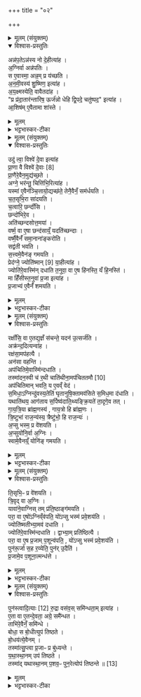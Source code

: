 +++
title = "०२"

+++

<details><summary>मूलम् (संयुक्तम्)</summary>

अन्न॑प॒तेऽन्न॑स्य नो दे॒हीत्या॑हा॒ग्निर्वा अन्न॑पति॒स्स ए॒वास्मा॒ अन्न॒म्प्र य॑च्छत्यनमी॒वस्य॑ शु॒ष्मिण॒ इत्या॑हाय॒क्ष्मस्येति॒ वावैतदा॑ह॒ प्र प्र॑दा॒तार॑न्तारिष॒ ऊर्ज॑न्नो धेहि द्वि॒पदे॒ चतु॑ष्पद॒ इत्या॑हा॒शिष॑मे॒वैतामा शा॑स्त॒
</details>

<details open><summary>विश्वास-प्रस्तुतिः</summary>

अन्न॑प॒तेऽन्न॑स्य नो दे॒हीत्या॑ह ।  
अ॒ग्निर्वा अन्न॑पतिः ।  
स ए॒वास्मा॒ अन्न॒म् प्र य॑च्छति ।  
अ॒न॒मी॒वस्य॑ शु॒ष्मिण॒ इत्या॑ह ।  
अ॒य॒क्ष्मस्येति॒ वावैतदा॑ह ।  
"प्र प्र॑दा॒तार॑न्तारिष॒ ऊर्ज॑न्नो धेहि द्वि॒पदे॒ चतु॑ष्पद॒" इत्या॑ह ।  
आ॒शिष॑म् ए॒वैतामा शा॑स्ते ।  
</details>

<details><summary>मूलम्</summary>

अन्न॑प॒तेऽन्न॑स्य नो दे॒हीत्या॑ह ।  
अ॒ग्निर्वा अन्न॑पतिः ।  
स ए॒वास्मा॒ अन्न॒म् प्र य॑च्छति ।  
अ॒न॒मी॒वस्य॑ शु॒ष्मिण॒ इत्या॑ह ।  
अ॒य॒क्ष्मस्येति॒ वावैतदा॑ह ।  
"प्र प्र॑दा॒तार॑न्तारिष॒ ऊर्ज॑न्नो धेहि द्वि॒पदे॒ चतु॑ष्पद॒" इत्या॑ह ।  
आ॒शिष॑म् ए॒वैतामा शा॑स्ते ।  
</details>

<details><summary>भट्टभास्कर-टीका</summary>

1पूर्वेद्युरेवास्मै अन्नवतीं समिधमभ्यादधाति जपति वा - अन्नपतेऽन्नस्य नो देहीति ॥ अयक्ष्मस्येति । अनमीवशब्दस्य व्याख्या । आशिषमिति । प्रदातारं यजमानं प्रतारिषः वर्धय अस्माकं द्विपदे चतुष्पदे च ऊर्जं धेहि इतीयमाशीः ॥
</details>

<details><summary>मूलम् (संयुक्तम्)</summary>

उदु॑ त्वा॒ विश्वे॑ दे॒वा इत्या॑ह प्रा॒णा वै विश्वे॑ दे॒वाः [8]  
प्रा॒णैरे॒वैन॒मुद्य॑च्छ॒तेऽग्ने॒ भर॑न्तु॒ चित्ति॑भि॒रित्या॑ह॒ यस्मा॑ ए॒वैन॑ञ्चि॒त्तायो॒द्यच्छ॑ते॒ तेनै॒वैनँ॒ सम॑र्धयति चत॒सृभि॒रा सा॑दयति च॒त्वारि॒ छन्दाँ॑सि॒ छन्दो॑भिरे॒वाति॑च्छन्दसोत्त॒मया॒ वर्ष्म॒ वा ए॒षा छन्द॑साय्ँ॒यदति॑च्छन्दा॒ वर्ष्मै॒वैनँ॑ समा॒नाना॑ङ्करोति॒ सद्व॑ती भवति स॒त्त्वमे॒वैन॑ङ्गमयति॒ प्रेद॑ग्ने॒ ज्योति॑ष्मान् [9]  
या॒हीत्या॑ह॒ ज्योति॑रे॒वास्मि॑न्दधाति त॒नुवा॒ वा ए॒ष हि॑नस्ति॒ यँ हि॒नस्ति॒ मा हिँ॑सीस्त॒नुवा॑ प्र॒जा इत्या॑ह प्र॒जाभ्य॑ ए॒वैनँ॑ शमयति॒
</details>

<details open><summary>विश्वास-प्रस्तुतिः</summary>

उदु॑ त्वा॒ विश्वे॑ दे॒वा इत्या॑ह  
प्रा॒णा वै विश्वे॑ दे॒वाः [8]  
प्रा॒णैरे॒वैन॒मुद्य॑च्छ॒ते ।  
अग्ने॒ भर॑न्तु॒ चित्ति॑भि॒रित्या॑ह ।  
यस्मा॑ ए॒वैन॑ञ्चि॒त्तायो॒द्यच्छ॑ते॒ तेनै॒वैनँ॒ सम॑र्धयति ।  
च॒त॒सृभि॒रा सा॑दयति ।  
च॒त्वारि॒ छन्दाँ॑सि ।  
छन्दो॑भिरे॒व ।  
अति॑च्छन्दसोत्त॒मया॑ ।  
वर्ष्म॒ वा ए॒षा छन्द॑साय्ँ॒ यदति॑च्छन्दाः ।  
वर्ष्मै॒वैनँ॑ समा॒नाना॑ङ्करोति ।  
सद्व॑ती भवति ।  
स॒त्त्वमे॒वैन॑ङ् गमयति ।  
प्रेद॑ग्ने॒ ज्योति॑ष्मान् [9] या॒हीत्या॑ह ।  
ज्योति॑रे॒वास्मि॑न् दधाति त॒नुवा॒ वा ए॒ष हि॑नस्ति॒ यँ हि॒नस्ति॑ ।  
मा हिँ॑सीस्त॒नुवा॑ प्र॒जा इत्या॑ह ।  
प्र॒जाभ्य॑ ए॒वैनँ॑ शमयति ।  
</details>

<details><summary>मूलम्</summary>

उदु॑ त्वा॒ विश्वे॑ दे॒वा इत्या॑ह  
प्रा॒णा वै विश्वे॑ दे॒वाः [8]  
प्रा॒णैरे॒वैन॒मुद्य॑च्छ॒ते ।  
अग्ने॒ भर॑न्तु॒ चित्ति॑भि॒रित्या॑ह ।  
यस्मा॑ ए॒वैन॑ञ्चि॒त्तायो॒द्यच्छ॑ते॒ तेनै॒वैनँ॒ सम॑र्धयति ।  
च॒त॒सृभि॒रा सा॑दयति ।  
च॒त्वारि॒ छन्दाँ॑सि ।  
छन्दो॑भिरे॒व ।  
अति॑च्छन्दसोत्त॒मया॑ ।  
वर्ष्म॒ वा ए॒षा छन्द॑साय्ँ॒ यदति॑च्छन्दाः ।  
वर्ष्मै॒वैनँ॑ समा॒नाना॑ङ्करोति ।  
सद्व॑ती भवति ।  
स॒त्त्वमे॒वैन॑ङ् गमयति ।  
प्रेद॑ग्ने॒ ज्योति॑ष्मान् [9] या॒हीत्या॑ह ।  
ज्योति॑रे॒वास्मि॑न् दधाति त॒नुवा॒ वा ए॒ष हि॑नस्ति॒ यँ हि॒नस्ति॑ ।  
मा हिँ॑सीस्त॒नुवा॑ प्र॒जा इत्या॑ह ।  
प्र॒जाभ्य॑ ए॒वैनँ॑ शमयति ।  
</details>

<details><summary>भट्टभास्कर-टीका</summary>

2उदु त्वेति ॥ उख्यमुद्यच्छते । (यानामहे) । चित्तायेति । अभिप्रेतार्थाय । चतसृभिः इति । प्रयातुकामोऽयं 'सीद त्वं मातुः' इत्यादिभिश्चतसृभिः प्रथमानुवाकाम्नाताभिः द्वीषे शकटे प्रउगे उख्यमासादयति । चत्वरीत्यादि । गतम् । प्रेदग्न इति । प्रयाणमन्त्रः । तनुवेत्यादि । गतम् ॥
</details>

<details><summary>मूलम् (संयुक्तम्)</summary>

रक्षाँ॑सि॒ वा ए॒तद्य॒ज्ञँ स॑चन्ते॒ यदन॑ उ॒त्सर्ज॒त्यक्र॑न्द॒दित्यन्वा॑ह॒ रक्ष॑सा॒मप॑हत्या॒ अन॑सा वह॒न्त्यप॑चितिमे॒वास्मि॑न्दधाति॒ तस्मा॑दन॒स्वी च॑ र॒थी चाति॑थीना॒मप॑चिततमौ [10]  
अप॑चितिमान्भवति॒ य ए॒वव्ँ वेद॑ स॒मिधा॒ऽग्निन्दु॑वस्य॒तेति॑ घृतानुषि॒क्तामव॑सिते स॒मिध॒मा द॑धाति॒ यथाति॑थय॒ आग॑ताय स॒र्पिष्व॑दाति॒थ्यङ्क्रि॒यते॑ ता॒दृगे॒व तद्गा॑यत्रि॒या ब्रा॑ह्म॒णस्य॑ गाय॒त्रो हि ब्रा॑ह्म॒णस्त्रि॒ष्टुभा॑ राज॒न्य॑स्य॒ त्रैष्टु॑भो॒ हि रा॑ज॒न्यो॑ऽप्सु भस्म॒ प्र वे॑शयत्य॒प्सुयो॑नि॒र्वा अ॒ग्निस्स्वामे॒वैनय्ँ॒योनि॑ङ्गमयति
</details>

<details open><summary>विश्वास-प्रस्तुतिः</summary>

रक्षाँ॑सि॒ वा ए॒तद्य॒ज्ञँ स॑चन्ते॒ यदन॑ उ॒त्सर्ज॑ति ।   
अक्र॑न्द॒दित्यन्वा॑ह ।   
रक्ष॑सा॒मप॑हत्यै ।   
अन॑सा वहन्ति ।  
अप॑चितिमे॒वास्मि॑न्दधाति ।  
तस्मा॑दन॒स्वी च॑ र॒थी चाति॑थीना॒मप॑चिततमौ [10]  
अप॑चितिमान् भवति॒ य ए॒वव्ँ वेद॑ ।  
स॒मिधा॒ऽग्निन्दु॑वस्य॒तेति॑ घृतानुषि॒क्तामव॑सिते स॒मिध॒मा द॑धाति ।  
यथाति॑थय॒ आग॑ताय स॒र्पिष्व॑दाति॒थ्यङ्क्रि॒यते॑ ता॒दृगे॒व तत् ।   
गा॒य॒त्रि॒या ब्रा॑ह्म॒णस्य॑ , गाय॒त्रो हि ब्रा॑ह्म॒णः ।  
त्रि॒ष्टुभा॑ राज॒न्य॑स्य॒ त्रैष्टु॑भो॒ हि राज॒न्यः॑ ।   
अ॒प्सु भस्म॒ प्र वे॑शयति ।  
अ॒प्सुयो॑नि॒र्वा अ॒ग्निः ।  
स्वामे॒वैनय्ँ॒ योनि॑ङ् गमयति ।  
</details>

<details><summary>मूलम्</summary>

रक्षाँ॑सि॒ वा ए॒तद्य॒ज्ञँ स॑चन्ते॒ यदन॑ उ॒त्सर्ज॑ति ।   
अक्र॑न्द॒दित्यन्वा॑ह ।   
रक्ष॑सा॒मप॑हत्यै ।   
अन॑सा वहन्ति ।  
अप॑चितिमे॒वास्मि॑न्दधाति ।  
तस्मा॑दन॒स्वी च॑ र॒थी चाति॑थीना॒मप॑चिततमौ [10]  
अप॑चितिमान् भवति॒ य ए॒वव्ँ वेद॑ ।  
स॒मिधा॒ऽग्निन्दु॑वस्य॒तेति॑ घृतानुषि॒क्तामव॑सिते स॒मिध॒मा द॑धाति ।  
यथाति॑थय॒ आग॑ताय स॒र्पिष्व॑दाति॒थ्यङ्क्रि॒यते॑ ता॒दृगे॒व तत् ।   
गा॒य॒त्रि॒या ब्रा॑ह्म॒णस्य॑ , गाय॒त्रो हि ब्रा॑ह्म॒णः ।  
त्रि॒ष्टुभा॑ राज॒न्य॑स्य॒ त्रैष्टु॑भो॒ हि राज॒न्यः॑ ।   
अ॒प्सु भस्म॒ प्र वे॑शयति ।  
अ॒प्सुयो॑नि॒र्वा अ॒ग्निः ।  
स्वामे॒वैनय्ँ॒ योनि॑ङ् गमयति ।  
</details>

<details><summary>भट्टभास्कर-टीका</summary>

3रक्षांसीत्यादि ॥ सचन्ते सेचन्ते । उत्सर्जति शब्दं करोति । तस्मात्प्रयाणकाले अक्षशब्दे सति 'अक्रन्ददग्निः' इति पुरस्तादाम्नातामृचमाह । अनसेत्यादि । अपचितिः पूजा । घृतानुषिक्तामिति । घृतेन अनुषिक्तां समिधमवसिते प्रयाणे आदधाति । यथेत्यादि । गतम् । 'समिधाऽग्निम्' इति गायत्री । 'प्र प्रायम्' इति त्रिष्टुप् । अप्स्वित्यादि । भस्म चेति वर्तते । अप्सु प्रवेशयति । अप्सु योनिरस्येति व्यधिकरणो बहुव्रीहिः । 'अपो योनि यन्मतुषु' इति सप्तम्या अलुक् ॥
</details>

<details><summary>मूलम् (संयुक्तम्)</summary>

ति॒सृभि॒ᳶ प्र वे॑शयति त्रि॒वृद्वै [11]  
अ॒ग्निर्यावा॑ने॒वाग्निस्तम्प्र॑ति॒ष्ठाङ्ग॑मयति॒ परा॒ वा ए॒षो॑ऽग्निव्ँव॑पति॒ यो॑ऽप्सु भस्म॑ प्रवे॒शय॑ति॒ ज्योति॑ष्मतीभ्या॒मव॑ दधाति॒ ज्योति॑रे॒वास्मि॑न्दधाति॒ द्वाभ्या॒म्प्रति॑ष्ठित्यै॒ परा॒ वा ए॒ष प्र॒जाम्प॒शून्व॑पति॒ यो॑ऽप्सु भस्म॑ प्रवे॒शय॑ति॒ पुन॑रू॒र्जा स॒ह र॒य्येति॒ पुन॑रु॒दैति॑ प्र॒जामे॒व प॒शूना॒त्मन्ध॑त्ते॒  
</details>

<details open><summary>विश्वास-प्रस्तुतिः</summary>

ति॒सृभि॒ᳶ प्र वे॑शयति ।  
त्रि॒वृद् वा अ॒ग्निः ।  
यावा॑ने॒वाग्निस् तम् प्र॑ति॒ष्ठाङ्ग॑मयति ।  
परा॒ वा ए॒षो॑ऽग्निव्ँव॑पति॒ यो॑ऽप्सु भस्म॑ प्रवे॒शय॑ति ।  
ज्योति॑ष्मतीभ्या॒मव॑ दधाति ।  
ज्योति॑रे॒वास्मि॑न्दधाति ।  द्वाभ्या॒म् प्रति॑ष्ठित्यै ।  
परा॒ वा ए॒ष प्र॒जाम् प॒शून्व॑पति॒ , यो॑ऽप्सु भस्म॑ प्रवे॒शय॑ति ।  
पुन॑रू॒र्जा स॒ह र॒य्येति॒ पुन॑र् उ॒दैति॑ ।  
प्र॒जामे॒व प॒शूना॒त्मन्ध॑त्ते ।   
</details>

<details><summary>मूलम्</summary>

ति॒सृभि॒ᳶ प्र वे॑शयति ।  
त्रि॒वृद् वा अ॒ग्निः ।  
यावा॑ने॒वाग्निस् तम् प्र॑ति॒ष्ठाङ्ग॑मयति ।  
परा॒ वा ए॒षो॑ऽग्निव्ँव॑पति॒ यो॑ऽप्सु भस्म॑ प्रवे॒शय॑ति ।  
ज्योति॑ष्मतीभ्या॒मव॑ दधाति ।  
ज्योति॑रे॒वास्मि॑न्दधाति ।  द्वाभ्या॒म् प्रति॑ष्ठित्यै ।  
परा॒ वा ए॒ष प्र॒जाम् प॒शून्व॑पति॒ , यो॑ऽप्सु भस्म॑ प्रवे॒शय॑ति ।  
पुन॑रू॒र्जा स॒ह र॒य्येति॒ पुन॑र् उ॒दैति॑ ।  
प्र॒जामे॒व प॒शूना॒त्मन्ध॑त्ते ।   
</details>

<details><summary>भट्टभास्कर-टीका</summary>

4तिसृभिरिति ॥ 'आपो देवीः प्रति गृह्णीत' इत्यादिभिः । परा वा इत्यादि । परावपति विनाशयति । ज्योतिष्मतीभ्यां 'प्रसद्य' इत्याभ्यां द्वाभ्यामवदधातीत्येव । परा वा इत्यादि । गतम् । 'पुनरूर्जा नि वर्तस्व' 'सह रय्या नि वर्तस्व' इति द्वाभ्यां अद्भ्यः पुनरागच्छति पुनरोप्तात् पुनराहृत्य आत्मनि स्थापयति ॥
</details>

<details><summary>मूलम् (संयुक्तम्)</summary>

पुन॑स्त्वादि॒त्याः [12]  
रु॒द्रा वस॑व॒स्समि॑न्धता॒मित्या॑है॒ता वा ए॒तन्दे॒वता॒ अग्रे॒ समै॑न्धत॒ ताभि॑रे॒वैनँ॒ समि॑न्द्धे॒ बोधा॒ स बो॒धीत्युप॑ तिष्ठते बो॒धय॑त्ये॒वैन॒न्तस्मा॑त्सु॒प्त्वा प्र॒जाᳶ प्र बु॑ध्यन्ते यथास्था॒नमुप॑ तिष्ठते॒ तस्मा॑द्यथास्था॒नम्प॒शव॒ᳶ पुन॒रेत्योप॑ तिष्ठन्ते ॥ [13]  
</details>

<details open><summary>विश्वास-प्रस्तुतिः</summary>

पुन॑स्त्वादि॒त्याः [12] रु॒द्रा वस॑व॒स् समि॑न्धता॒म् इत्या॑ह ।  
ए॒ता वा ए॒तन्दे॒वता॒ अग्रे॒ समै॑न्धत ।  
ताभि॑रे॒वैनँ॒ समि॑न्धे ।  
बोधा॒ स बो॒धीत्युप॑ तिष्ठते ।  
बो॒धय॑त्ये॒वैनम् ।  
तस्मा॑त्सु॒प्त्वा प्र॒जाᳶ प्र बु॑ध्यन्ते ।  
य॒था॒स्था॒नम् उप॑ तिष्ठते ।  
तस्मा॑द् यथास्था॒नम् प॒शव॒ᳶ पुन॒रेत्योप॑ तिष्ठन्ते ॥ [13]  
</details>

<details><summary>मूलम्</summary>

पुन॑स्त्वादि॒त्याः [12] रु॒द्रा वस॑व॒स् समि॑न्धता॒म् इत्या॑ह ।  
ए॒ता वा ए॒तन्दे॒वता॒ अग्रे॒ समै॑न्धत ।  
ताभि॑रे॒वैनँ॒ समि॑न्धे ।  
बोधा॒ स बो॒धीत्युप॑ तिष्ठते ।  
बो॒धय॑त्ये॒वैनम् ।  
तस्मा॑त्सु॒प्त्वा प्र॒जाᳶ प्र बु॑ध्यन्ते ।  
य॒था॒स्था॒नम् उप॑ तिष्ठते ।  
तस्मा॑द् यथास्था॒नम् प॒शव॒ᳶ पुन॒रेत्योप॑ तिष्ठन्ते ॥ [13]  
</details>

<details><summary>भट्टभास्कर-टीका</summary>

5अथ उख्यस्य उपसमिन्धनम् - पुनस्त्वेति ॥ अथ 'बोधा नो अस्य' 'स वोधि सूरिः' इति द्वाभ्यामुपतिष्ठते । यथास्थानमिति । यथाहृतं परिहृत्य पुनर्यजमानायतने तिष्ठन्नुपतिष्ठते । तस्मात् पुनरागत्य पशवो यथास्थानमुपतिष्ठन्ते । तिष्ठतेः 'अकर्मकाच्च' इत्यात्मनेपदम् ॥

इति पञ्चमे द्वितीये द्वितीयोनुवाकः ॥  
</details>
